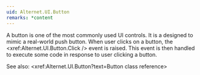 ```yaml
---
uid: Alternet.UI.Button
remarks: *content
---
```

A button is one of the most commonly used UI controls. It is a designed to mimic a real-world push button. When user clicks on a button, the <xref:Alternet.UI.Button.Click />
event is raised. This event is then handled to execute some code in response to user clicking a button.


See also: <xref:Alternet.UI.Button?text=Button class reference>